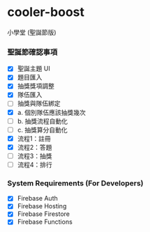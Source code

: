 # cooler-boost
小學堂 (聖誕節版)

### 聖誕節確認事項
- [x] 聖誕主題 UI
- [x] 題目匯入 
- [x] 抽獎獎項調整
- [x] 隊伍匯入
- [ ] 抽獎與隊伍綁定
- [x] a. 個別隊伍應該抽獎幾次
- [ ] b. 抽獎流程自動化
- [ ] c. 抽獎算分自動化
- [x] 流程1：註冊
- [x] 流程2：答題
- [ ] 流程3：抽獎
- [ ] 流程4：排行

### System Requirements (For Developers)
- [x] Firebase Auth
- [x] Firebase Hosting
- [x] Firebase Firestore
- [x] Firebase Functions
